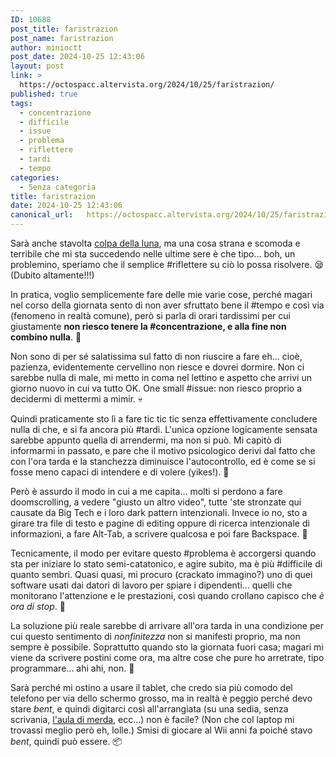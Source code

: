 ```yaml
---
ID: 10688
post_title: faristrazion
post_name: faristrazion
author: minioctt
post_date: 2024-10-25 12:43:06
layout: post
link: >
  https://octospacc.altervista.org/2024/10/25/faristrazion/
published: true
tags:
  - concentrazione
  - difficile
  - issue
  - problema
  - riflettere
  - tardi
  - tempo
categories:
  - Senza categoria
title: faristrazion
date: 2024-10-25 12:43:06
canonical_url:   https://octospacc.altervista.org/2024/10/25/faristrazion/
---
```

<!-- wp:paragraph -->
<p>Sarà anche stavolta <a href="2024/10/24/doodlunaggio/">colpa della luna</a>, ma una cosa strana e scomoda e terribile che mi sta succedendo nelle ultime sere è che tipo... boh, un problemino, speriamo che il semplice #riflettere su ciò lo possa risolvere. 😪 (Dubito altamente!!!)</p>
<!-- /wp:paragraph -->

<!-- wp:paragraph -->
<p>In pratica, voglio semplicemente fare delle mie varie cose, perché magari nel corso della giornata sento di&nbsp;non aver sfruttato bene il #tempo e così via (fenomeno in realtà comune), però si parla di orari tardissimi per cui giustamente <strong>non riesco tenere la #concentrazione, e alla fine non combino nulla</strong>. 🥴</p>
<!-- /wp:paragraph -->

<!-- wp:paragraph -->
<p>Non sono di per sé salatissima sul fatto di non riuscire a fare eh... cioè, pazienza, evidentemente cervellino non riesce e dovrei dormire. Non ci sarebbe nulla di male, mi metto in coma nel lettino e aspetto che arrivi un giorno nuovo in cui va tutto OK. One small #issue: non riesco proprio a decidermi di mettermi a mimir. 💀</p>
<!-- /wp:paragraph -->

<!-- wp:paragraph -->
<p>Quindi praticamente sto lì a fare tic tic tic senza effettivamente concludere nulla di che, e si fa ancora più #tardi. L'unica opzione logicamente sensata sarebbe appunto quella di arrendermi, ma non si può. Mi capitò di informarmi in passato, e pare che il motivo psicologico derivi dal fatto che con l'ora tarda e la stanchezza diminuisce l'autocontrollo, ed è come se si fosse meno capaci di intendere e di volere (yikes!). 😤</p>
<!-- /wp:paragraph -->

<!-- wp:paragraph -->
<p>Però è assurdo il modo in cui a me capita... molti si perdono a fare doomscrolling, a vedere "giusto un altro video", tutte 'ste stronzate qui causate da Big Tech e i loro dark pattern intenzionali. Invece io no, sto a girare tra file di testo e pagine di editing oppure di ricerca intenzionale di informazioni, a fare Alt-Tab, a scrivere qualcosa e poi fare Backspace. 🎐</p>
<!-- /wp:paragraph -->

<!-- wp:paragraph -->
<p>Tecnicamente, il modo per evitare questo #problema è accorgersi quando sta per iniziare lo stato semi-catatonico, e agire subito, ma è più #difficile di quanto sembri. Quasi quasi, mi procuro (crackato immagino?) uno di quei software usati dai datori di lavoro per spiare i dipendenti... quelli che monitorano l'attenzione e le prestazioni, così quando crollano capisco che <em>è ora di stop</em>. 🚨</p>
<!-- /wp:paragraph -->

<!-- wp:paragraph -->
<p>La soluzione più reale sarebbe di arrivare all'ora tarda in una condizione per cui questo sentimento di <em>nonfinitezza</em> non si manifesti proprio, ma non sempre è possibile. Soprattutto quando sto la giornata fuori casa; magari mi viene da scrivere postini come ora, ma altre cose che pure ho arretrate, tipo programmare... ahi ahi, non. 🔏</p>
<!-- /wp:paragraph -->

<!-- wp:paragraph -->
<p>Sarà perché mi ostino a usare il tablet, che credo sia più comodo del telefono per via dello schermo grosso, ma in realtà è peggio perché devo stare <em>bent</em>, e quindi digitarci così all'arrangiata (su una sedia, senza scrivania, <a href="2024/10/23/10648/">l'aula di merda</a>, ecc...) non è facile? (Non che col laptop mi trovassi meglio però eh, lolle.) Smisi di giocare al Wii anni fa poiché stavo <em>bent</em>, quindi può essere. 📦</p>
<!-- /wp:paragraph -->